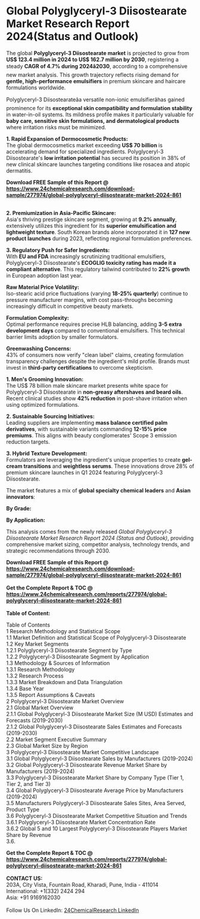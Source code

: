 <h1>Global Polyglyceryl-3 Diisostearate Market Research Report 2024(Status and Outlook)</h1><p>The global <strong>Polyglyceryl-3 Diisostearate market</strong> is projected to grow from <strong>US$ 123.4 million in 2024 to US$ 162.7 million by 2030</strong>, registering a steady <strong>CAGR of 4.7% during 2024â2030</strong>, according to a comprehensive new market analysis. This growth trajectory reflects rising demand for <strong>gentle, high-performance emulsifiers</strong> in premium skincare and haircare formulations worldwide.</p><p>Polyglyceryl-3 Diisostearateâa versatile non-ionic emulsifierâhas gained prominence for its <strong>exceptional skin compatibility and formulation stability</strong> in water-in-oil systems. Its mildness profile makes it particularly valuable for <strong>baby care, sensitive skin formulations, and dermatological products</strong> where irritation risks must be minimized.</p><p><strong>1. Rapid Expansion of Dermocosmetic Products:</strong><br>
The global dermocosmetics market exceeding <strong>US$ 70 billion</strong> is accelerating demand for specialized ingredients. Polyglyceryl-3 Diisostearate's <strong>low irritation potential</strong> has secured its position in 38% of new clinical skincare launches targeting conditions like rosacea and atopic dermatitis.</p><div><b>Download FREE Sample of this Report @ 
            <a href="https://www.24chemicalresearch.com/download-sample/277974/global-polyglyceryl-diisostearate-market-2024-861">
            https://www.24chemicalresearch.com/download-sample/277974/global-polyglyceryl-diisostearate-market-2024-861</a></b></div><br><p><strong>2. Premiumization in Asia-Pacific Skincare:</strong><br>
Asia's thriving prestige skincare segment, growing at <strong>9.2% annually</strong>, extensively utilizes this ingredient for its <strong>superior emulsification and lightweight texture</strong>. South Korean brands alone incorporated it in <strong>127 new product launches</strong> during 2023, reflecting regional formulation preferences.</p><p><strong>3. Regulatory Push for Safer Ingredients:</strong><br>
With <strong>EU and FDA</strong> increasingly scrutinizing traditional emulsifiers, Polyglyceryl-3 Diisostearate's <strong>ECOGLIG toxicity rating has made it a compliant alternative</strong>. This regulatory tailwind contributed to <strong>22% growth</strong> in European adoption last year.</p><p><strong>Raw Material Price Volatility:</strong><br>
    Iso-stearic acid price fluctuations (varying <strong>18-25% quarterly</strong>) continue to pressure manufacturer margins, with cost pass-throughs becoming increasingly difficult in competitive beauty markets.</p><p><strong>Formulation Complexity:</strong><br>
    Optimal performance requires precise HLB balancing, adding <strong>3-5 extra development days</strong> compared to conventional emulsifiers. This technical barrier limits adoption by smaller formulators.</p><p><strong>Greenwashing Concerns:</strong><br>
    43% of consumers now verify "clean label" claims, creating formulation transparency challenges despite the ingredient's mild profile. Brands must invest in <strong>third-party certifications</strong> to overcome skepticism.</p><p><strong>1. Men's Grooming Innovation:</strong><br>
The US$ 78 billion male skincare market presents white space for Polyglyceryl-3 Diisostearate in <strong>non-greasy aftershaves and beard oils</strong>. Recent clinical studies show <strong>42% reduction</strong> in post-shave irritation when using optimized formulations.</p><p><strong>2. Sustainable Sourcing Initiatives:</strong><br>
Leading suppliers are implementing <strong>mass balance certified palm derivatives</strong>, with sustainable variants commanding <strong>12-15% price premiums</strong>. This aligns with beauty conglomerates' Scope 3 emission reduction targets.</p><p><strong>3. Hybrid Texture Development:</strong><br>
Formulators are leveraging the ingredient's unique properties to create <strong>gel-cream transitions</strong> and <strong>weightless serums</strong>. These innovations drove 28% of premium skincare launches in Q1 2024 featuring Polyglyceryl-3 Diisostearate.</p><p>The market features a mix of <strong>global specialty chemical leaders</strong> and <strong>Asian innovators</strong>:</p><p><strong>By Grade:</strong></p><p><strong>By Application:</strong></p><p>This analysis comes from the newly released <em>Global Polyglyceryl-3 Diisostearate Market Research Report 2024 (Status and Outlook)</em>, providing comprehensive market sizing, competitor analysis, technology trends, and strategic recommendations through 2030.</p><div><b>Download FREE Sample of this Report @ 
            <a href="https://www.24chemicalresearch.com/download-sample/277974/global-polyglyceryl-diisostearate-market-2024-861">
            https://www.24chemicalresearch.com/download-sample/277974/global-polyglyceryl-diisostearate-market-2024-861</a></b></div><br><div><b>Get the Complete Report & TOC @ 
            <a href="https://www.24chemicalresearch.com/reports/277974/global-polyglyceryl-diisostearate-market-2024-861">
            https://www.24chemicalresearch.com/reports/277974/global-polyglyceryl-diisostearate-market-2024-861</a></b></div><br>
            <b>Table of Content:</b><p>Table of Contents<br />
1 Research Methodology and Statistical Scope<br />
1.1 Market Definition and Statistical Scope of Polyglyceryl-3 Diisostearate<br />
1.2 Key Market Segments<br />
1.2.1 Polyglyceryl-3 Diisostearate Segment by Type<br />
1.2.2 Polyglyceryl-3 Diisostearate Segment by Application<br />
1.3 Methodology & Sources of Information<br />
1.3.1 Research Methodology<br />
1.3.2 Research Process<br />
1.3.3 Market Breakdown and Data Triangulation<br />
1.3.4 Base Year<br />
1.3.5 Report Assumptions & Caveats<br />
2 Polyglyceryl-3 Diisostearate Market Overview<br />
2.1 Global Market Overview<br />
2.1.1 Global Polyglyceryl-3 Diisostearate Market Size (M USD) Estimates and Forecasts (2019-2030)<br />
2.1.2 Global Polyglyceryl-3 Diisostearate Sales Estimates and Forecasts (2019-2030)<br />
2.2 Market Segment Executive Summary<br />
2.3 Global Market Size by Region<br />
3 Polyglyceryl-3 Diisostearate Market Competitive Landscape<br />
3.1 Global Polyglyceryl-3 Diisostearate Sales by Manufacturers (2019-2024)<br />
3.2 Global Polyglyceryl-3 Diisostearate Revenue Market Share by Manufacturers (2019-2024)<br />
3.3 Polyglyceryl-3 Diisostearate Market Share by Company Type (Tier 1, Tier 2, and Tier 3)<br />
3.4 Global Polyglyceryl-3 Diisostearate Average Price by Manufacturers (2019-2024)<br />
3.5 Manufacturers Polyglyceryl-3 Diisostearate Sales Sites, Area Served, Product Type<br />
3.6 Polyglyceryl-3 Diisostearate Market Competitive Situation and Trends<br />
3.6.1 Polyglyceryl-3 Diisostearate Market Concentration Rate<br />
3.6.2 Global 5 and 10 Largest Polyglyceryl-3 Diisostearate Players Market Share by Revenue<br />
3.6.</p><div><b>Get the Complete Report & TOC @ 
            <a href="https://www.24chemicalresearch.com/reports/277974/global-polyglyceryl-diisostearate-market-2024-861">
            https://www.24chemicalresearch.com/reports/277974/global-polyglyceryl-diisostearate-market-2024-861</a></b></div><br><b>CONTACT US:</b><br>
            203A, City Vista, Fountain Road, Kharadi, Pune, India - 411014<br>
            International: +1(332) 2424 294<br>
            Asia: +91 9169162030 <br><br>
            Follow Us On LinkedIn: <a href="https://www.linkedin.com/company/24chemicalresearch/">24ChemicalResearch LinkedIn</a>